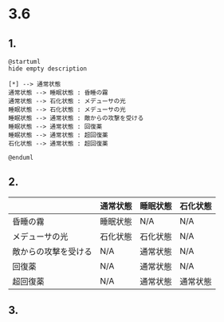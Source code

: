 # 3.6

## 1.

```puml
@startuml
hide empty description

[*] --> 通常状態
通常状態 --> 睡眠状態 : 昏睡の霧
通常状態 --> 石化状態 : メデューサの光
睡眠状態 --> 石化状態 : メデューサの光
睡眠状態 --> 通常状態 : 敵からの攻撃を受ける
睡眠状態 --> 通常状態 : 回復薬
睡眠状態 --> 通常状態 : 超回復薬
石化状態 --> 通常状態 : 超回復薬

@enduml
```

## 2.

|                      | 通常状態 | 睡眠状態 | 石化状態 |
| -------------------- | -------- | -------- | -------- |
| 昏睡の霧             | 睡眠状態 | N/A      | N/A      |
| メデューサの光       | 石化状態 | 石化状態 | N/A      |
| 敵からの攻撃を受ける | N/A      | 通常状態 | N/A      |
| 回復薬               | N/A      | 通常状態 | N/A      |
| 超回復薬             | N/A      | 通常状態 | 通常状態 |

## 3.
